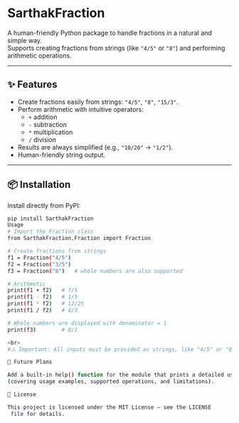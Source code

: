 # SarthakFraction

A human-friendly Python package to handle fractions in a natural and simple way.  
Supports creating fractions from strings (like `"4/5"` or `"8"`) and performing arithmetic operations.

---

## ✨ Features

- Create fractions easily from strings: `"4/5"`, `"8"`, `"15/3"`.
- Perform arithmetic with intuitive operators:
  - `+` addition
  - `-` subtraction
  - `*` multiplication
  - `/` division
- Results are always simplified (e.g., `"10/20"` → `"1/2"`).
- Human-friendly string output.

---

## 📦 Installation

Install directly from PyPI:

```bash
pip install SarthakFraction
Usage
# Import the Fraction class
from SarthakFraction.Fraction import Fraction

# Create fractions from strings
f1 = Fraction("4/5")
f2 = Fraction("3/5")
f3 = Fraction("8")   # whole numbers are also supported

# Arithmetic
print(f1 + f2)   # 7/5
print(f1 - f2)   # 1/5
print(f1 * f2)   # 12/25
print(f1 / f2)   # 4/3

# Whole numbers are displayed with denominator = 1
print(f3)        # 8/1

<br>
#⚠️ Important: All inputs must be provided as strings, like "4/5" or "8".

📖 Future Plans

Add a built-in help() function for the module that prints a detailed user manual
(covering usage examples, supported operations, and limitations).

📜 License

This project is licensed under the MIT License — see the LICENSE
 file for details.




